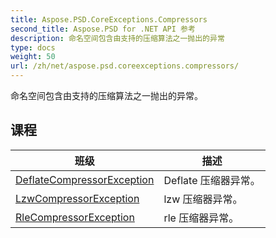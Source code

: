 ```yaml
---
title: Aspose.PSD.CoreExceptions.Compressors
second_title: Aspose.PSD for .NET API 参考
description: 命名空间包含由支持的压缩算法之一抛出的异常
type: docs
weight: 50
url: /zh/net/aspose.psd.coreexceptions.compressors/
---
```

命名空间包含由支持的压缩算法之一抛出的异常。

## 课程

| 班级 | 描述 |
| --- | --- |
| [DeflateCompressorException](./deflatecompressorexception/) | Deflate 压缩器异常。 |
| [LzwCompressorException](./lzwcompressorexception/) | lzw 压缩器异常。 |
| [RleCompressorException](./rlecompressorexception/) | rle 压缩器异常。 |


